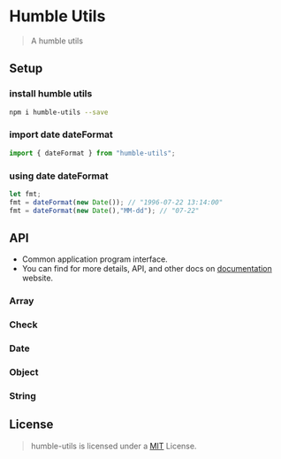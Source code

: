 <!--
 * @Author       : Humility
 * @Date         : 2021-10-25 08:40:28
 * @LastEditTime : 2021-10-26 22:37:00
 * @LastEditors  : Humility
 * @FilePath     : \humble-utils\docs\en-us\README.md
 * @Description  : README
-->

# Humble Utils

> A humble utils

## Setup

### install humble utils

``` bash
npm i humble-utils --save
```

### import date dateFormat

``` javascript
import { dateFormat } from "humble-utils";
```

### using date dateFormat

``` javascript
let fmt;
fmt = dateFormat(new Date()); // "1996-07-22 13:14:00"
fmt = dateFormat(new Date(),"MM-dd"); // "07-22"
```

## API

- Common application program interface.
- You can find for more details, API, and other docs on
[documentation](https://forhumility.github.io/humble-utils/) website.

### Array

### Check

### Date

### Object

### String

## License

> humble-utils is licensed under a [MIT](https://github.com/forhumility/humble-utils/blob/main/LICENSE) License.
